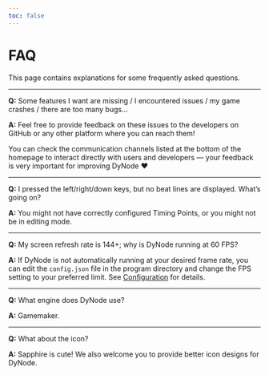 ```yaml
---
toc: false
---
```


# FAQ

This page contains explanations for some frequently asked questions.

-----------
**Q:** Some features I want are missing / I encountered issues / my game crashes / there are too many bugs...

**A:** Feel free to provide feedback on these issues to the developers on GitHub or any other platform where you can reach them!

You can check the communication channels listed at the bottom of the homepage to interact directly with users and developers — your feedback is very important for improving DyNode ❤

-----------
**Q:** I pressed the left/right/down keys, but no beat lines are displayed. What’s going on?

**A:** You might not have correctly configured Timing Points, or you might not be in editing mode.

-----------
**Q:** My screen refresh rate is 144+; why is DyNode running at 60 FPS?

**A:** If DyNode is not automatically running at your desired frame rate, you can edit the `config.json` file in the program directory and change the FPS setting to your preferred limit. See [Configuration](guide/configuration.html#fps) for details.

-----------
**Q:** What engine does DyNode use?

**A:** Gamemaker.

-----------
**Q:** What about the icon?

**A:** Sapphire is cute! We also welcome you to provide better icon designs for DyNode.
